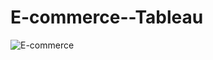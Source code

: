 # E-commerce--Tableau
![E-commerce](https://drive.google.com/uc?export=view&id=1vAiwbiqoAHXc0yTWWITELKoGT2qoXxfV)
